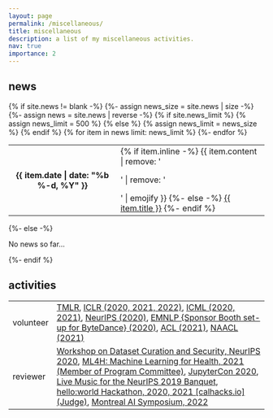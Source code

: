 ```yaml
---
layout: page
permalink: /miscellaneous/
title: miscellaneous
description: a list of my miscellaneous activities.
nav: true
importance: 2
---
```


<html>

          
<div class="news">
  <h2>news</h2>
  {% if site.news != blank -%} 
  {%- assign news_size = site.news | size -%}
  <div class="table-responsive">
    <table class="table table-sm table-borderless">
    {%- assign news = site.news | reverse -%}
    {% if site.news_limit %}
    {% assign news_limit = 500 %}
    {% else %}
    {% assign news_limit = news_size %}
    {% endif %}
    {% for item in news limit: news_limit %}
      <tr>
        <th scope="row">{{ item.date | date: "%b %-d, %Y" }}</th>
        <td>
          {% if item.inline -%} 
            {{ item.content | remove: '<p>' | remove: '</p>' | emojify }}
          {%- else -%} 
          <a class="news-title" href="{{ item.url | relative_url }}">{{ item.title }}</a>
          {%- endif %} 
        </td>
      </tr>
      {%- endfor %} 
      </table>
  </div>
  {%- else -%} 
    <p>No news so far...</p>
  {%- endif %} 
  <h2>activities</h2>
  <div class="table-responsive">
    <table class="table table-sm table-borderless">
      <tbody>
        <tr>
          <td>volunteer</td>
          <td><a href="https://www.jmlr.org/tmlr/">TMLR</a>, <a href="https://iclr.cc/Conferences/2021/Volunteers">ICLR (2020, 2021, 2022)</a>, <a href="https://icml.cc/">ICML (2020, 2021)</a>, <a href="https://nips.cc/">NeurIPS (2020)</a>, <a href="https://github.com/acl-org/emnlp-2020-virtual-conference/blob/master/static/pdf/volunteers.pdf">EMNLP {Sponsor Booth set-up for ByteDance} (2020)</a>, <a href="https://acl2020.org/">ACL (2021)</a>, <a href="https://2021.naacl.org/">NAACL (2021)</a></td>
        </tr>
        <tr>
          <td>reviewer</td>
          <td><a href="http://securedata.lol/">Workshop on Dataset Curation and Security, NeurIPS 2020</a>, <a href="https://ml4h2021.hotcrp.com/users/pc">ML4H: Machine Learning for Health, 2021 (Member of Program Committee)</a>, <a href="https://jupytercon.com/participate/#Reviewers">JupyterCon 2020</a>, <a href="https://github.com/psc-g/neurips19music#review-process">Live Music for the NeurIPS 2019 Banquet</a>, <a href="https://helloworld.calhacks.io/">hello:world Hackathon, 2020, 2021 [calhacks.io] (Judge)</a>, <a href="http://montrealaisymposium.com/">Montreal AI Symposium, 2022</a></td>
        </tr>
	    </tbody>
    </table>
  </div>
</div>


</html>
